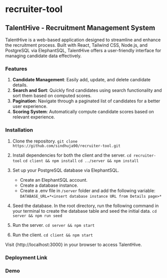 # recruiter-tool

## TalentHive - Recruitment Management System

TalentHive is a web-based application designed to streamline and enhance the recruitment process. Built with React, Tailwind CSS, Node.js, and PostgreSQL via ElephantSQL, TalentHive offers a user-friendly interface for managing candidate data effectively.

### Features
1. **Candidate Management**: Easily add, update, and delete candidate details.
2. **Search and Sort**: Quickly find candidates using search functionality and sort them based on computed scores.
3. **Pagination**: Navigate through a paginated list of candidates for a better user experience.
4. **Scoring System**: Automatically compute candidate scores based on relevant experience.

### Installation
1. Clone the repository.
   `git clone https://github.com/sindhuja90/recruiter-tool.git`

2. Install dependencies for both the client and the server.
   `cd recruiter-tool`
   `cd client && npm install`
   `cd ../server && npm install`

3. Set up your PostgreSQL database via ElephantSQL.
   - Create an ElephantSQL account.
   - Create a database instance.
   - Create a .env file in `/server` folder and add the following variable:
     `DATABASE_URL=*<insert database instance URL from Details page>*`

4. Seed the database.
   In the root directory, run the following command in your terminal to create the database table and seed the initial data.
   `cd server && npm run seed`

6. Run the server.
   `cd server && npm start`

7. Run the client.
   `cd client && npm start`

Visit {http://localhost:3000} in your browser to access TalentHive.

### Deployment Link

### Demo

